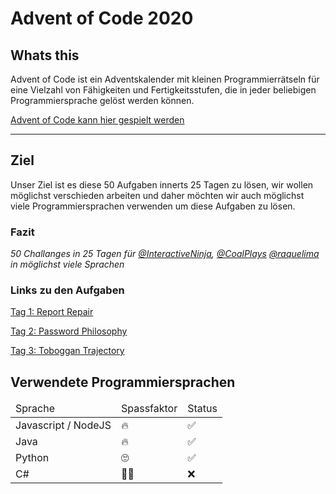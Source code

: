 # Advent of Code 2020



## Whats this

Advent of Code ist ein Adventskalender mit kleinen Programmierrätseln für eine Vielzahl von Fähigkeiten und Fertigkeitsstufen, die in jeder beliebigen Programmiersprache gelöst werden können.

[Advent of Code kann hier gespielt werden](https://adventofcode.com/)
<hr>

## Ziel

Unser Ziel ist es diese 50 Aufgaben innerts 25 Tagen zu lösen, wir wollen möglichst verschieden arbeiten und daher möchten wir auch möglichst viele Programmiersprachen verwenden um diese Aufgaben zu lösen.

### Fazit
*50 Challanges in 25 Tagen für [@InteractiveNinja](https://github.com/InteractiveNinja), [@CoalPlays](https://github.com/CoalPlays) [@raquelima](https://github.com/raquelima) in möglichst viele Sprachen*


### Links zu den Aufgaben


[Tag 1: Report Repair](01/readme.md)

[Tag 2: Password Philosophy](02/readme.md)

[Tag 3: Toboggan Trajectory](03/readme.md)

## Verwendete Programmiersprachen


<table>
<thead>
<td>Sprache</td>
<td>Spassfaktor</td>
<td>Status</td>
</thead>
<tbody>
<tr>
<td>Javascript / NodeJS</td>
<td>🔥</td><td> ✅</td>
</tr>
<tr>
<td>Java</td>
<td>🔥</td><td> ✅</td>
</tr>
<tr>
<td>Python</td>
<td>🙄</td><td>✅</td>
</tr>
<tr>
<td>C#</td>
<td>🤷‍♀️</td><td>❌</td>
</tr>
</tbody>
</table>

 



